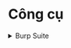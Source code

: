 # Công cụ

<details>
<summary>Burp Suite</summary>

<a href="./posts/tools/burp-suite/1-basics" >Burp Suite #1: Khái niệm cơ bản</a>

</details>